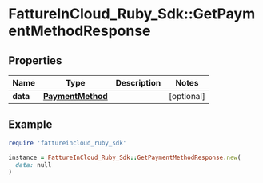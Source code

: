# FattureInCloud_Ruby_Sdk::GetPaymentMethodResponse

## Properties

| Name | Type | Description | Notes |
| ---- | ---- | ----------- | ----- |
| **data** | [**PaymentMethod**](PaymentMethod.md) |  | [optional] |

## Example

```ruby
require 'fattureincloud_ruby_sdk'

instance = FattureInCloud_Ruby_Sdk::GetPaymentMethodResponse.new(
  data: null
)
```


